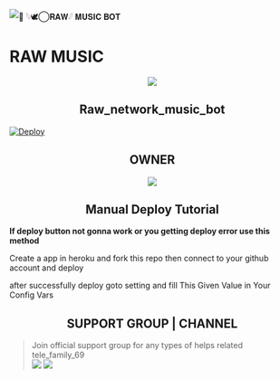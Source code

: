 ![🥀 𓆩🕊️⃝𝐑𝐀𝐖𓆪 𝐌𝐔𝐒𝐈𝐂 𝐁𝐎𝐓](https://te.legra.ph/file/c77ccd509610e7eda3c49.jpg)
# RAW MUSIC

<p align="center";
   
<a href="https://github.com/godfatherakkii/Anie_music"> <img src="https://img.shields.io/badge/Accepting-Contribution-red?style=for-the-badge&logo=appveyor" /></a>        

</p>

<h2 align="center";>Raw_network_music_bot</h2>

[![Deploy](https://www.herokucdn.com/deploy/button.svg)](https://heroku.com/deploy?template=https://github.com/Anieteam/AnieRobot)


<h2 align="center";>OWNER</h2>

<p align='center'>   <a href="https://t.me/Raichu_xD"> <img src="https://img.shields.io/badge/Owner-Akki-red?style=for-the-badge&logo=telegram" /></a> </p>

<h2 align="center";> Manual Deploy Tutorial</h2>

<b>If deploy button not gonna work or you getting deploy error use this method</b>

Create a app in heroku and fork this repo then  connect to your github account and deploy

after successfully deploy goto setting and fill This Given Value in Your Config Vars

<h2 align="center";>SUPPORT GROUP | CHANNEL</h2>

> Join official support group for any types of helps related tele_family_69<br>
<a href="https://t.me/CHEMICALS_OFFICIAL"><img src="https://img.shields.io/badge/Join-Telegram%20Channel-red.svg?logo=Telegram"></a>
<a href="https://t.me/tele_family_69"><img src="https://img.shields.io/badge/Join-Telegram%20Group-blue.svg?logo=telegram"></a>
